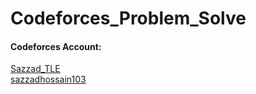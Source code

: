 # Codeforces_Problem_Solve

<h4>Codeforces Account: </h4>
<a href="https://codeforces.com/profile/Sazzad_TLE">Sazzad_TLE<a/><br>
<a href="https://codeforces.com/profile/sazzadhossain103">sazzadhossain103<a/>

